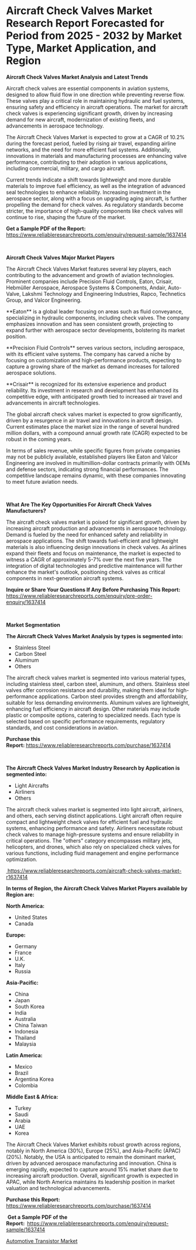 <p><h1>Aircraft Check Valves Market Research Report Forecasted for Period from 2025 -  2032 by Market Type, Market Application, and Region</h1></p><p><strong>Aircraft Check Valves Market Analysis and Latest Trends</strong></p>
<p><p>Aircraft check valves are essential components in aviation systems, designed to allow fluid flow in one direction while preventing reverse flow. These valves play a critical role in maintaining hydraulic and fuel systems, ensuring safety and efficiency in aircraft operations. The market for aircraft check valves is experiencing significant growth, driven by increasing demand for new aircraft, modernization of existing fleets, and advancements in aerospace technology.</p><p>The Aircraft Check Valves Market is expected to grow at a CAGR of 10.2% during the forecast period, fueled by rising air travel, expanding airline networks, and the need for more efficient fuel systems. Additionally, innovations in materials and manufacturing processes are enhancing valve performance, contributing to their adoption in various applications, including commercial, military, and cargo aircraft.</p><p>Current trends indicate a shift towards lightweight and more durable materials to improve fuel efficiency, as well as the integration of advanced seal technologies to enhance reliability. Increasing investment in the aerospace sector, along with a focus on upgrading aging aircraft, is further propelling the demand for check valves. As regulatory standards become stricter, the importance of high-quality components like check valves will continue to rise, shaping the future of the market.</p></p>
<p><strong>Get a Sample PDF of the Report:&nbsp;</strong> <a href="https://www.reliableresearchreports.com/enquiry/request-sample/1637414?utm_campaign=3093&utm_medium=2&utm_source=Github&utm_content=ia&utm_term=30032025&utm_id=aircraft-check-valves">https://www.reliableresearchreports.com/enquiry/request-sample/1637414</a></p>
<p>&nbsp;</p>
<p><strong>Aircraft Check Valves Major Market Players</strong></p>
<p><p>The Aircraft Check Valves Market features several key players, each contributing to the advancement and growth of aviation technologies. Prominent companies include Precision Fluid Controls, Eaton, Crisair, Hebmüller Aerospace, Aerospace Systems & Components, Andair, Auto-Valve, Lakshmi Technology and Engineering Industries, Rapco, Technetics Group, and Valcor Engineering.</p><p>**Eaton** is a global leader focusing on areas such as fluid conveyance, specializing in hydraulic components, including check valves. The company emphasizes innovation and has seen consistent growth, projecting to expand further with aerospace sector developments, bolstering its market position.</p><p>**Precision Fluid Controls** serves various sectors, including aerospace, with its efficient valve systems. The company has carved a niche by focusing on customization and high-performance products, expecting to capture a growing share of the market as demand increases for tailored aerospace solutions.</p><p>**Crisair** is recognized for its extensive experience and product reliability. Its investment in research and development has enhanced its competitive edge, with anticipated growth tied to increased air travel and advancements in aircraft technologies.</p><p>The global aircraft check valves market is expected to grow significantly, driven by a resurgence in air travel and innovations in aircraft design. Current estimates place the market size in the range of several hundred million dollars, with a compound annual growth rate (CAGR) expected to be robust in the coming years.</p><p>In terms of sales revenue, while specific figures from private companies may not be publicly available, established players like Eaton and Valcor Engineering are involved in multimillion-dollar contracts primarily with OEMs and defense sectors, indicating strong financial performances. The competitive landscape remains dynamic, with these companies innovating to meet future aviation needs.</p></p>
<p>&nbsp;</p>
<p><strong>What Are The Key Opportunities For Aircraft Check Valves Manufacturers?</strong></p>
<p><p>The aircraft check valves market is poised for significant growth, driven by increasing aircraft production and advancements in aerospace technology. Demand is fueled by the need for enhanced safety and reliability in aerospace applications. The shift towards fuel-efficient and lightweight materials is also influencing design innovations in check valves. As airlines expand their fleets and focus on maintenance, the market is expected to witness a CAGR of approximately 5-7% over the next five years. The integration of digital technologies and predictive maintenance will further enhance the market's outlook, positioning check valves as critical components in next-generation aircraft systems.</p></p>
<p><strong>Inquire or Share Your Questions If Any Before Purchasing This Report:</strong> <a href="https://www.reliableresearchreports.com/enquiry/pre-order-enquiry/1637414?utm_campaign=3093&utm_medium=2&utm_source=Github&utm_content=ia&utm_term=30032025&utm_id=aircraft-check-valves">https://www.reliableresearchreports.com/enquiry/pre-order-enquiry/1637414</a></p>
<p>&nbsp;</p>
<p><strong>Market Segmentation</strong></p>
<p><strong>The Aircraft Check Valves Market Analysis by types is segmented into:</strong></p>
<p><ul><li>Stainless Steel</li><li>Carbon Steel</li><li>Aluminum</li><li>Others</li></ul></p>
<p><p>The aircraft check valves market is segmented into various material types, including stainless steel, carbon steel, aluminum, and others. Stainless steel valves offer corrosion resistance and durability, making them ideal for high-performance applications. Carbon steel provides strength and affordability, suitable for less demanding environments. Aluminum valves are lightweight, enhancing fuel efficiency in aircraft design. Other materials may include plastic or composite options, catering to specialized needs. Each type is selected based on specific performance requirements, regulatory standards, and cost considerations in aviation.</p></p>
<p><strong>Purchase this Report:&nbsp;</strong><a href="https://www.reliableresearchreports.com/purchase/1637414?utm_campaign=3093&utm_medium=2&utm_source=Github&utm_content=ia&utm_term=30032025&utm_id=aircraft-check-valves">https://www.reliableresearchreports.com/purchase/1637414</a></p>
<p>&nbsp;</p>
<p><strong>The Aircraft Check Valves Market Industry Research by Application is segmented into:</strong></p>
<p><ul><li>Light Aircrafts</li><li>Airliners</li><li>Others</li></ul></p>
<p><p>The aircraft check valves market is segmented into light aircraft, airliners, and others, each serving distinct applications. Light aircraft often require compact and lightweight check valves for efficient fuel and hydraulic systems, enhancing performance and safety. Airliners necessitate robust check valves to manage high-pressure systems and ensure reliability in critical operations. The "others" category encompasses military jets, helicopters, and drones, which also rely on specialized check valves for various functions, including fluid management and engine performance optimization.</p></p>
<p><a href="https://www.reliableresearchreports.com/aircraft-check-valves-market-r1637414?utm_campaign=3093&utm_medium=2&utm_source=Github&utm_content=ia&utm_term=30032025&utm_id=aircraft-check-valves">&nbsp;https://www.reliableresearchreports.com/aircraft-check-valves-market-r1637414</a></p>
<p><strong>In terms of Region, the Aircraft Check Valves Market Players available by Region are:</strong></p>
<p>
    <p> <strong> North America: </strong>
        <ul>
            <li>United States</li>
            <li>Canada</li>
        </ul>
        </p> 
    <p> <strong> Europe: </strong>
        <ul>
            <li>Germany</li>
            <li>France</li>
            <li>U.K.</li>
            <li>Italy</li>
            <li>Russia</li>
        </ul>
        </p> 
    <p> <strong> Asia-Pacific: </strong>
        <ul>
            <li>China</li>
            <li>Japan</li>
            <li>South Korea</li>
            <li>India</li>
            <li>Australia</li>
            <li>China Taiwan</li>
            <li>Indonesia</li>
            <li>Thailand</li>
            <li>Malaysia</li>
        </ul>
        </p> 
    <p> <strong> Latin America: </strong>
        <ul>
            <li>Mexico</li>
            <li>Brazil</li>
            <li>Argentina Korea</li>
            <li>Colombia</li>
        </ul>
        </p> 
    <p> <strong> Middle East & Africa: </strong>
        <ul>
            <li>Turkey</li>
            <li>Saudi</li>
            <li>Arabia</li>
            <li>UAE</li>
            <li>Korea</li>
        </ul>
    </p>
    </p>
<p><p>The Aircraft Check Valves Market exhibits robust growth across regions, notably in North America (30%), Europe (25%), and Asia-Pacific (APAC) (20%). Notably, the USA is anticipated to remain the dominant market, driven by advanced aerospace manufacturing and innovation. China is emerging rapidly, expected to capture around 15% market share due to increasing aircraft production. Overall, significant growth is expected in APAC, while North America maintains its leadership position in market valuation and technological advancements.</p></p>
<p><strong>Purchase this Report: </strong><a href="https://www.reliableresearchreports.com/purchase/1637414?utm_campaign=3093&utm_medium=2&utm_source=Github&utm_content=ia&utm_term=30032025&utm_id=aircraft-check-valves">https://www.reliableresearchreports.com/purchase/1637414</a></p>
<p>&nbsp;<strong>Get a Sample PDF of the Report:&nbsp;&nbsp;</strong><a href="https://www.reliableresearchreports.com/enquiry/request-sample/1637414?utm_campaign=3093&utm_medium=2&utm_source=Github&utm_content=ia&utm_term=30032025&utm_id=aircraft-check-valves">https://www.reliableresearchreports.com/enquiry/request-sample/1637414</a></p>
<p><strong></strong></p>
<p><p><a href="https://github.com/ivvrgibi/Market-Research-Report-List-1/blob/main/automotive-transistor-market.md?utm_campaign=3093&utm_medium=2&utm_source=Github&utm_content=ia&utm_term=30032025&utm_id=aircraft-check-valves">Automotive Transistor Market</a></p></p>
